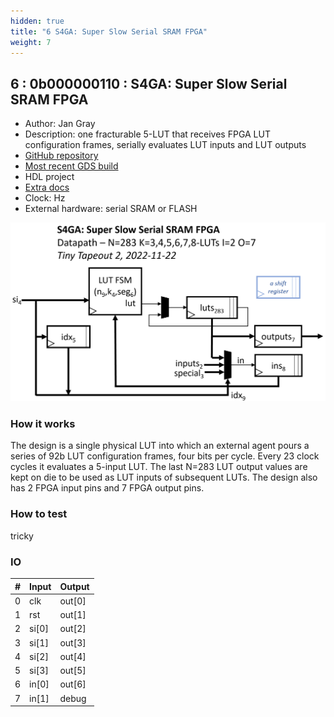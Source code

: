 ```yaml
---
hidden: true
title: "6 S4GA: Super Slow Serial SRAM FPGA"
weight: 7
---
```


## 6 : 0b000000110 : S4GA: Super Slow Serial SRAM FPGA

* Author: Jan Gray
* Description: one fracturable 5-LUT that receives FPGA LUT configuration frames, serially evaluates LUT inputs and LUT outputs
* [GitHub repository](https://github.com/grayresearch/tt02-s4ga)
* [Most recent GDS build](https://github.com/grayresearch/tt02-s4ga/actions/runs/3599279296)
* HDL project
* [Extra docs](https://github.com/grayresearch/tt02-s4ga/blob/main/README.md)
* Clock:  Hz
* External hardware: serial SRAM or FLASH

![picture](images/S4GA-block-diagram.png)

### How it works

The design is a single physical LUT into which an external agent pours a series of 92b LUT configuration frames, four bits per cycle. Every 23 clock cycles it evaluates a 5-input LUT. The last N=283 LUT output values are kept on die to be used as LUT inputs of subsequent LUTs. The design also has 2 FPGA input pins and 7 FPGA output pins.

### How to test

tricky

### IO

| # | Input        | Output       |
|---|--------------|--------------|
| 0 | clk  | out[0] |
| 1 | rst  | out[1] |
| 2 | si[0]  | out[2] |
| 3 | si[1]  | out[3] |
| 4 | si[2]  | out[4] |
| 5 | si[3]  | out[5] |
| 6 | in[0]  | out[6] |
| 7 | in[1]  | debug |
